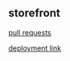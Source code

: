 ## storefront

[pull requests](https://github.com/DinaSami/storefront/pulls)

[deployment link](https://store-front-deploy.netlify.app/)

